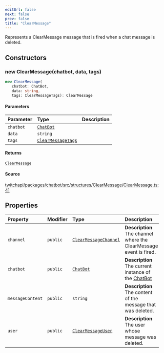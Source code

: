 ```yaml
---
editUrl: false
next: false
prev: false
title: "ClearMessage"
---
```


Represents a ClearMessage message that is fired when a chat message is deleted.

## Constructors

### new ClearMessage(chatbot, data, tags)

```ts
new ClearMessage(
   chatbot: ChatBot, 
   data: string, 
   tags: ClearMessageTags): ClearMessage
```

#### Parameters

| Parameter | Type | Description |
| :------ | :------ | :------ |
| `chatbot` | [`ChatBot`](ChatBot.md) |  |
| `data` | `string` |  |
| `tags` | [`ClearMessageTags`](../interfaces/ClearMessageTags.md) |  |

#### Returns

[`ClearMessage`](ClearMessage.md)

#### Source

[twitchapi/packages/chatbot/src/structures/ClearMessage/ClearMessage.ts:41](https://github.com/pablornc/twitchapi//blob/b274026/packages/chatbot/src/structures/ClearMessage/ClearMessage.ts#L41)

## Properties

| Property | Modifier | Type | Description |
| :------ | :------ | :------ | :------ |
| `channel` | `public` | [`ClearMessageChannel`](ClearMessageChannel.md) | **Description**<br />The channel where the ClearMessage event is fired. |
| `chatbot` | `public` | [`ChatBot`](ChatBot.md) | **Description**<br />The current instance of the [ChatBot](../../api/chatbot/classes/chatbot) |
| `messageContent` | `public` | `string` | **Description**<br />The content of the message that was deleted. |
| `user` | `public` | [`ClearMessageUser`](ClearMessageUser.md) | **Description**<br />The user whose message was deleted. |

